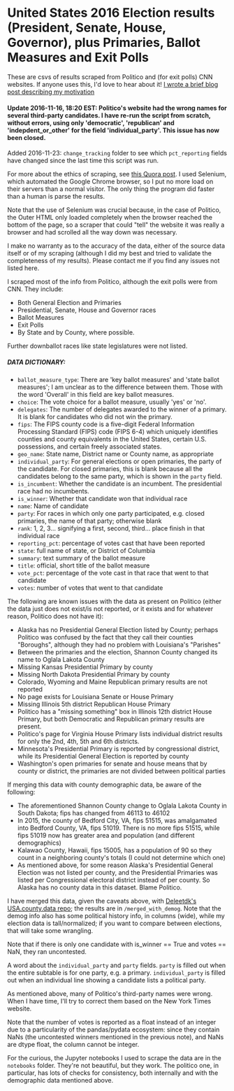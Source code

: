 # United States 2016 Election results (President, Senate, House, Governor), plus Primaries, Ballot Measures and Exit Polls

These are csvs of results scraped from Politico and (for exit polls) CNN websites. If anyone uses this, I'd love to hear about it! [I wrote a brief blog post describing my motivation](http://prooffreaderplus.blogspot.ca/2016/11/i-scraped-all-2016-us-election-data.html)

#### Update 2016-11-16, 18:20 EST: Politico's website had the wrong names for several third-party candidates. I have re-run the script from scratch, without errors, using only 'democratic', 'republican' and 'indepdent_or_other' for the field 'individual_party'. This issue has now been closed.

Added 2016-11-23: ``change_tracking`` folder to see which ``pct_reporting`` fields have changed since the last time this script was run.

For more about the ethics of scraping, see [this Quora post](https://www.quora.com/What-is-the-legality-of-web-scraping). I used Selenium, which automated the Google Chrome browser, so I put no more load on their servers than a normal visitor. The only thing the program did faster than a human is parse the results.

Note that the use of Selenium was crucial because, in the case of Politico, the Outer HTML only loaded completely when the browser reached the bottom of the page, so a scraper that could "tell" the website it was really a browser and had scrolled all the way down was necessary.

I make no warranty as to the accuracy of the data, either of the source data itself or of my scraping (although I did my best and tried to validate the completeness of my results). Please contact me if you find any issues not listed here.

I scraped most of the info from Politico, although the exit polls were from CNN. They include:

* Both General Election and Primaries
* Presidential, Senate, House and Governor races
* Ballot Measures
* Exit Polls
* By State and by County, where possible.

Further downballot races like state legislatures were not listed.

##### DATA DICTIONARY:

* ``ballot_measure_type``: There are 'key ballot measures' and 'state ballot measures'; I am unclear as to the difference between them. Those with the word 'Overall' in this field are key ballot measures.
* ``choice``: The vote choice for a ballot measure, usually 'yes' or 'no'.
* ``delegates``: The number of delegates awarded to the winner of a primary. It is blank for candidates who did not win the primary.
* ``fips``: The FIPS county code is a five-digit Federal Information Processing Standard (FIPS) code (FIPS 6-4) which uniquely identifies counties and county equivalents in the United States, certain U.S. possessions, and certain freely associated states.
* ``geo_name``: State name, District name or County name, as appropriate
* ``individual_party``: For general elections or open primaries, the party of the candidate. For closed primaries, this is blank because all the candidates belong to the same party, which is shown in the ``party`` field.
* ``is_incumbent``: Whether the candidate is an incumbent. The presidential race had no incumbents.
* ``is_winner``: Whether that candidate won that individual race
* ``name``: Name of candidate
* ``party``: For races in which only one party participated, e.g. closed primaries, the name of that party; otherwise blank
* ``rank``: 1, 2, 3... signifying a first, second, third... place finish in that individual race
* ``reporting_pct``: percentage of votes cast that have been reported
* ``state``: full name of state, or District of Columbia
* ``summary``: text summary of the ballot measure
* ``title``: official, short title of the ballot measure
* ``vote_pct``: percentage of the vote cast in that race that went to that candidate
* ``votes``: number of votes that went to that candidate

The following are known issues with the data as present on Politico (either the data just does not exist/is not reported, or it exists and for whatever reason, Politico does not have it):

* Alaska has no Presidential General Election listed by County; perhaps Politico was confused by the fact that they call their counties "Boroughs", although they had no problem with Louisiana's "Parishes"
* Between the primaries and the election, Shannon County changed its name to Oglala Lakota County
* Missing Kansas Presidential Primary by county
* Missing North Dakota Presidential Primary by county
* Colorado, Wyoming and Maine Republican primary results are not reported
* No page exists for Louisiana Senate or House Primary
* Missing Illinois 5th district Republican House Primary
* Politico has a "missing something" box in Illinois 12th district House Primary, but both Democratic and Republican primary results are present.
* Politico's page for Virginia House Primary lists individual district results for only the 2nd, 4th, 5th and 6th districts.
* Minnesota's Presidential Primary is reported by congressional district, while its Presidential General Election is reported by county
* Washington's open primaries for senate and house means that by county or district, the primaries are not divided between political parties

If merging this data with county demographic data, be aware of the following:
* The aforementioned Shannon County change to Oglala Lakota County in South Dakota; fips has changed from 46113 to 46102
* In 2015, the county of Bedford City, VA, fips 51515, was amalgamated into Bedford County, VA, fips 51019. There is no more fips 51515, while fips 51019 now has greater area and population (and different demographics)
* Kalawao County, Hawaii, fips 15005, has a population of 90 so they count in a neighboring county's totals (I could not determine which one)
* As mentioned above, for some reason Alaska's Presidential General Election was not listed per county, and the Presidential Primaries was listed per Congressional electoral district instead of per county. So Alaska has no county data in this dataset. Blame Politico.

I have merged this data, given the caveats above, with [Deleetdk's USA.county.data repo](https://github.com/Deleetdk/USA.county.data); the results are in ``/merged_with_demog``. Note that the demog info also has some political history info, in columns (wide), while my election data is tall/normalized; if you want to compare between elections, that will take some wrangling.

Note that if there is only one candidate with is_winner == True and votes == NaN, they ran uncontested.

A word about the ``individual_party`` and ``party`` fields. ``party`` is filled out when the entire subtable is for one party, e.g. a primary. ``individual_party`` is filled out when an individual line showing a candidate lists a political party.

As mentioned above, many of Politico's third-party names were wrong. When I have time, I'll try to correct them based on the New York Times website.

Note that the number of votes is reported as a float instead of an integer due to a particularity of the pandas/pydata ecosystem: since they contain NaNs (the uncontested winners mentioned in the previous note), and NaNs are dtype float, the column cannot be integer.

For the curious, the Jupyter notebooks I used to scrape the data are in the ``notebooks`` folder. They're not beautiful, but they work. The politico one, in particular, has lots of checks for consistency, both internally and with the demographic data mentioned above.
